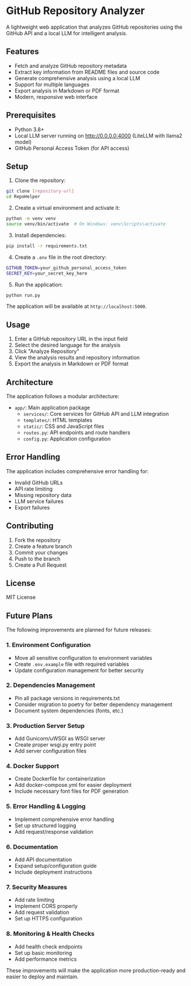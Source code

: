 # GitHub Repository Analyzer

A lightweight web application that analyzes GitHub repositories using the GitHub API and a local LLM for intelligent analysis.

## Features

- Fetch and analyze GitHub repository metadata
- Extract key information from README files and source code
- Generate comprehensive analysis using a local LLM
- Support for multiple languages
- Export analysis in Markdown or PDF format
- Modern, responsive web interface

## Prerequisites

- Python 3.8+
- Local LLM server running on http://0.0.0.0:4000 (LiteLLM with llama2 model)
- GitHub Personal Access Token (for API access)

## Setup

1. Clone the repository:
```bash
git clone [repository-url]
cd RepoHelper
```

2. Create a virtual environment and activate it:
```bash
python -m venv venv
source venv/bin/activate  # On Windows: venv\Scripts\activate
```

3. Install dependencies:
```bash
pip install -r requirements.txt
```

4. Create a `.env` file in the root directory:
```bash
GITHUB_TOKEN=your_github_personal_access_token
SECRET_KEY=your_secret_key_here
```

5. Run the application:
```bash
python run.py
```

The application will be available at `http://localhost:5000`.

## Usage

1. Enter a GitHub repository URL in the input field
2. Select the desired language for the analysis
3. Click "Analyze Repository"
4. View the analysis results and repository information
5. Export the analysis in Markdown or PDF format

## Architecture

The application follows a modular architecture:

- `app/`: Main application package
  - `services/`: Core services for GitHub API and LLM integration
  - `templates/`: HTML templates
  - `static/`: CSS and JavaScript files
  - `routes.py`: API endpoints and route handlers
  - `config.py`: Application configuration

## Error Handling

The application includes comprehensive error handling for:
- Invalid GitHub URLs
- API rate limiting
- Missing repository data
- LLM service failures
- Export failures

## Contributing

1. Fork the repository
2. Create a feature branch
3. Commit your changes
4. Push to the branch
5. Create a Pull Request

## License

MIT License

## Future Plans

The following improvements are planned for future releases:

### 1. Environment Configuration
- Move all sensitive configuration to environment variables
- Create `.env.example` file with required variables
- Update configuration management for better security

### 2. Dependencies Management
- Pin all package versions in requirements.txt
- Consider migration to poetry for better dependency management
- Document system dependencies (fonts, etc.)

### 3. Production Server Setup
- Add Gunicorn/uWSGI as WSGI server
- Create proper wsgi.py entry point
- Add server configuration files

### 4. Docker Support
- Create Dockerfile for containerization
- Add docker-compose.yml for easier deployment
- Include necessary font files for PDF generation

### 5. Error Handling & Logging
- Implement comprehensive error handling
- Set up structured logging
- Add request/response validation

### 6. Documentation
- Add API documentation
- Expand setup/configuration guide
- Include deployment instructions

### 7. Security Measures
- Add rate limiting
- Implement CORS properly
- Add request validation
- Set up HTTPS configuration

### 8. Monitoring & Health Checks
- Add health check endpoints
- Set up basic monitoring
- Add performance metrics

These improvements will make the application more production-ready and easier to deploy and maintain.
